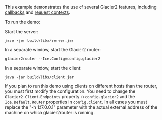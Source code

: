 This example demonstrates the use of several Glacier2 features, including
[callbacks][1] and [request contexts][2].

To run the demo:

Start the server:

```
java -jar build/libs/server.jar
```

In a separate window, start the Glacier2 router:

```
glacier2router --Ice.Config=config.glacier2
```

In a separate window, start the client:

```
java -jar build/libs/client.jar
```

If you plan to run this demo using clients on different hosts than the
router, you must first modify the configuration. You need to change
the `Glacier2.Client.Endpoints` property in `config.glacier2` and the
`Ice.Default.Router` properties in `config.client`. In all cases you must
replace the "-h 127.0.0.1" parameter with the actual external address
of the machine on which glacier2router is running.

[1]: https://doc.zeroc.com/display/Ice37/Callbacks+through+Glacier2
[2]: https://doc.zeroc.com/display/Ice37/How+Glacier2+uses+Request+Contexts
